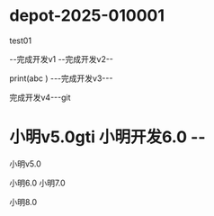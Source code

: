 # depot-2025-010001
test01

--完成开发v1
--完成开发v2--

print(abc )
---完成开发v3---

 完成开发v4---git


 小明v5.0gti
小明开发6.0 --
=======
 小明v5.0


 小明6.0
 小明7.0

小明8.0
